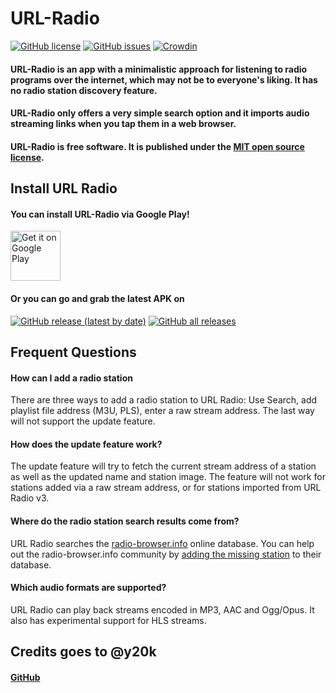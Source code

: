 # URL-Radio
[![GitHub license](https://img.shields.io/github/license/jamal2362/URL-Radio)](https://github.com/jamal2362/URL-Radio/blob/master/LICENSE.md) [![GitHub issues](https://img.shields.io/github/issues/jamal2362/URL-Radio)](https://github.com/jamal2362/URL-Radio/issues) [![Crowdin](https://badges.crowdin.net/url-radio/localized.svg)](https://crowdin.com/project/url-radio)

#### URL-Radio is an app with a minimalistic approach for listening to radio programs over the internet, which may not be to everyone's liking. It has no radio station discovery feature.
#### URL-Radio only offers a very simple search option and it imports audio streaming links when you tap them in a web browser.
#### URL-Radio is free software. It is published under the [MIT open source license](https://opensource.org/licenses/MIT).


## Install URL Radio
#### You can install URL-Radio via Google Play!

[<img src="https://www.skills4school.de/wp-content/uploads/2018/10/badge-googleplay.png" alt="Get it on Google Play" height="80">](https://play.google.com/store/apps/details?id=com.jamal2367.urlradio)

#### Or you can go and grab the latest APK on
[![GitHub release (latest by date)](https://img.shields.io/github/v/release/jamal2362/URL-Radio)](https://github.com/jamal2362/URL-Radio/releases) [![GitHub all releases](https://img.shields.io/github/downloads/jamal2362/URL-Radio/total)](https://github.com/jamal2362/URL-Radio/releases)


## Frequent Questions
#### How can I add a radio station
There are three ways to add a radio station to URL Radio: Use Search, add playlist file address (M3U, PLS), enter a raw stream address. The last way will not support the update feature.

#### How does the update feature work?
The update feature will try to fetch the current stream address of a station as well as the updated name and station image. The feature will not work for stations added via a raw stream address, or for stations imported from URL Radio v3.

#### Where do the radio station search results come from?
URL Radio searches the [radio-browser.info](http://www.radio-browser.info/) online database. You can help out the radio-browser.info community by [adding the missing station](http://www.radio-browser.info/gui/#!/add) to their database.

#### Which audio formats are supported?
URL Radio can play back streams encoded in MP3, AAC and Ogg/Opus. It also has experimental support for HLS streams.


## Credits goes to @y20k
#### [GitHub](https://github.com/y20k/transistor)
